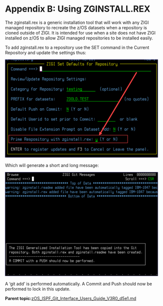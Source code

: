 # Appendix B: Using ZGINSTALL.REX

The zginstall.rex is a generic installation tool that will work with any ZIGI managed repository to recreate the z/OS datasets when a repository is cloned outside of ZIGI. It is intended for use when a site does not have ZIGI installed on z/OS to allow ZIGI managed repositories to be installed easily.

To add zginstall.rex to a repository use the SET command in the Current Repository and update the settings thus:

![](media/img(85).png)

Which will generate a short and long message:

![](media/img(86).png)

A ‘git add’ is performed automatically. A Commit and Push should now be performed to lock in this update.

**Parent topic:**[zOS\_ISPF\_Git\_Interface\_Users\_Guide\_V3R0\_d5e1.md](zOS_ISPF_Git_Interface_Users_Guide_V3R0_d5e1.md)

